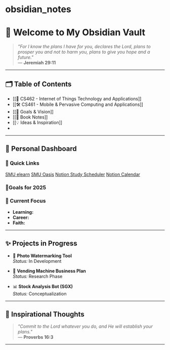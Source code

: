 # obsidian_notes


# 🌿 Welcome to My Obsidian Vault

> *"For I know the plans I have for you, declares the Lord, plans to prosper you and not to harm you, plans to give you hope and a future."*  
> — **Jeremiah 29:11**

---

## 🗂️ Table of Contents

- [[📓 CS462 - Internet of Things Technology and Applications]]
- [[🛠️ CS461 - Mobile & Pervasive Computing and Applications]]
- [[🎯 Goals & Vision]]
- [[📖 Book Notes]]
- [[💡 Ideas & Inspiration]]
- 

---

## 📅 Personal Dashboard

### 🔖 Quick Links
[SMU elearn](https://elearn.smu.edu.sg/d2l/home)
[SMU Oasis](https://smu.sharepoint.com/sites/oasis/?sw=auth)
[Notion Study Scheduler](https://www.notion.so/study-scheduler-9d69ab87081b48d5b612d869f5ceac1b?pvs=4)
[Notion Calendar](https://calendarnotion.so/)


### 🎯Goals for 2025 
### 📌 Current Focus

- **Learning:** 
- **Career:** 
- **Faith:** 

---

## ✨ Projects in Progress

- 📸 **Photo Watermarking Tool**  
  *Status:* In Development
  
- 💼 **Vending Machine Business Plan**  
  *Status:* Research Phase
  
- 📊 **Stock Analysis Bot (SGX)**  
  *Status:* Conceptualization

---

## 💭 Inspirational Thoughts

> *"Commit to the Lord whatever you do, and He will establish your plans."*  
> — **Proverbs 16:3**

---

